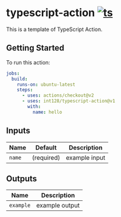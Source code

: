 # typescript-action [![ts](https://github.com/int128/typescript-action/actions/workflows/ts.yaml/badge.svg)](https://github.com/int128/typescript-action/actions/workflows/ts.yaml)

This is a template of TypeScript Action.


## Getting Started

To run this action:

```yaml
jobs:
  build:
    runs-on: ubuntu-latest
    steps:
      - uses: actions/checkout@v2
      - uses: int128/typescript-action@v1
        with:
          name: hello
```


## Inputs

| Name | Default | Description
|------|----------|------------
| `name` | (required) | example input


## Outputs

| Name | Description
|------|------------
| `example` | example output
